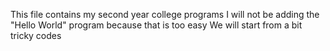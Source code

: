 This file contains my second year college programs
I will not be adding the "Hello World" program because that is too easy
We will start from a bit tricky codes
